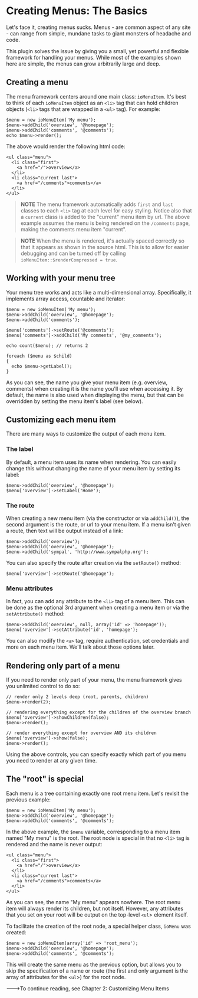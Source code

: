 Creating Menus: The Basics
==========================

Let's face it, creating menus sucks. Menus - are common aspect of any
site - can range from simple, mundane tasks to giant monsters of headache
and code.

This plugin solves the issue by giving you a small, yet powerful and flexible
framework for handling your menus. While most of the examples shown here
are simple, the menus can grow arbitrarily large and deep.

Creating a menu
---------------

The menu framework centers around one main class: `ioMenuItem`. It's best
to think of each `ioMenuItem` object as an `<li>` tag that can hold children
objects (`<li>` tags that are wrapped in a `<ul>` tag). For example:

    $menu = new ioMenuItem('My menu');
    $menu->addChild('overview', '@homepage');
    $menu->addChild('comments', '@comments');
    echo $menu->render();

The above would render the following html code:

    <ul class="menu">
      <li class="first">
        <a href="/">overview</a>
      </li>
      <li class="current last">
        <a href="/comments">comments</a>
      </li>
    </ul>

>**NOTE**
>The menu framework automatically adds `first` and `last` classes to each
>`<li>` tag at each level for easy styling. Notice also that a `current`
>class is added to the "current" menu item by url. The above example assumes
>the menu is being rendered on the `/comments` page, making the comments
>menu item "current".

>**NOTE**
>When the menu is rendered, it's actually spaced correctly so that it appears
>as shown in the source html. This is to allow for easier debugging and can
>be turned off by calling `ioMenuItem::$renderCompressed = true`.

Working with your menu tree
---------------------------

Your menu tree works and acts like a multi-dimensional array. Specifically,
it implements array access, countable and iterator: 

    $menu = new ioMenuItem('My menu');
    $menu->addChild('overview', '@homepage');
    $menu->addChild('comments');
    
    $menu['comments']->setRoute('@comments');
    $menu['comments']->addChild('My comments', '@my_comments');
    
    echo count($menu); // returns 2

    foreach ($menu as $child)
    {
      echo $menu->getLabel();
    }

As you can see, the name you give your menu item (e.g. overview, comments)
when creating it is the name you'll use when accessing it. By default,
the name is also used when displaying the menu, but that can be overridden
by setting the menu item's label (see below).

Customizing each menu item
--------------------------

There are many ways to customize the output of each menu item.

### The label

By default, a menu item uses its name when rendering. You can easily
change this without changing the name of your menu item by setting its label:

    $menu->addChild('overview', '@homepage');
    $menu['overview']->setLabel('Home');

### The route

When creating a new menu item (via the constructor or via `addChild()`),
the second argument is the route, or url to your menu item. If a menu
isn't given a route, then text will be output instead of a link:

    $menu->addChild('overview');
    $menu->addChild('overview', '@homepage');
    $menu->addChild('sympal', 'http://www.sympalphp.org');

You can also specify the route after creation via the `setRoute()` method:

    $menu['overview']->setRoute('@homepage');

### Menu attributes

In fact, you can add any attribute to the `<li>` tag of a menu item. This
can be done as the optional 3rd argument when creating a menu item or
via the `setAttribute()` method:

    $menu->addChild('overview', null, array('id' => 'homepage'));
    $menu['overview']->setAttribute('id', 'homepage');

You can also modify the `<a>` tag, require authentication, set credentials
and more on each menu item. We'll talk about those options later.

Rendering only part of a menu
-----------------------------

If you need to render only part of your menu, the menu framework gives
you unlimited control to do so:

    // render only 2 levels deep (root, parents, children)
    $menu->render(2);

    // rendering everything except for the children of the overview branch
    $menu['overview']->showChildren(false);
    $menu->render();

    // render everything except for overview AND its children
    $menu['overview']->show(false);
    $menu->render();

Using the above controls, you can specify exactly which part of you menu
you need to render at any given time.

The "root" is special
---------------------

Each menu is a tree containing exactly one root menu item. Let's revisit
the previous example:

    $menu = new ioMenuItem('My menu');
    $menu->addChild('overview', '@homepage');
    $menu->addChild('comments', '@comments');

In the above example, the `$menu` variable, corresponding to a menu item
named "My menu" is the root. The root node is special in that no `<li>`
tag is rendered and the name is never output:

    <ul class="menu">
      <li class="first">
        <a href="/">overview</a>
      </li>
      <li class="current last">
        <a href="/comments">comments</a>
      </li>
    </ul>

As you can see, the name "My menu" appears nowhere. The root menu item
will always render its children, but not itself. However, any attributes
that you set on your root will be output on the top-level `<ul`> element
itself.

To facilitate the creation of the root node, a special helper class, `ioMenu`
was created:

    $menu = new ioMenuItem(array('id' => 'root_menu');
    $menu->addChild('overview', '@homepage');
    $menu->addChild('comments', '@comments');

This will create the same menu as the previous option, but allows you to
skip the specification of a name or route (the first and only argument
is the array of attributes for the `<ul`>) for the root node.

--->To continue reading, see Chapter 2: Customizing Menu Items